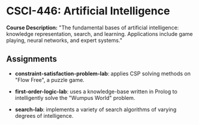 # CSCI-446: Artificial Intelligence
**Course Description:** "The fundamental bases of artificial intelligence: knowledge representation, search, and learning. Applications include game playing, neural networks, and expert systems."
## Assignments
* **constraint-satisfaction-problem-lab**: applies CSP solving methods on "Flow Free", a puzzle game.

* **first-order-logic-lab**: uses a knowledge-base written in Prolog to intelligently solve the "Wumpus World" problem.

* **search-lab**: implements a variety of search algorithms of varying degrees of intelligence.
